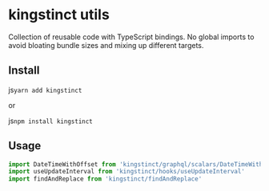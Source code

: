 # kingstinct utils

Collection of reusable code with TypeScript bindings. No global imports to avoid bloating bundle sizes and mixing up different targets.

## Install

js`yarn add kingstinct`

or

js`npm install kingstinct`

## Usage

```javascript
import DateTimeWithOffset from 'kingstinct/graphql/scalars/DateTimeWithOffset'
import useUpdateInterval from 'kingstinct/hooks/useUpdateInterval'
import findAndReplace from 'kingstinct/findAndReplace'
```